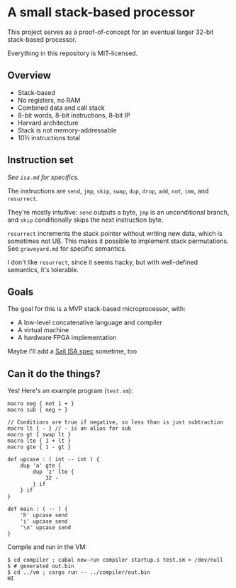 # A small stack-based processor

This project serves as a proof-of-concept for an eventual larger 32-bit
stack-based processor.

Everything in this repository is MIT-licensed.

## Overview

 - Stack-based
 - No registers, no RAM
 - Combined data and call stack
 - 8-bit words, 8-bit instructions, 8-bit IP
 - Harvard architecture
 - Stack is not memory-addressable
 - 10½ instructions total

## Instruction set

*See `isa.md` for specifics.*

The instructions are `send`, `jmp`, `skip`, `swap`, `dup`, `drop`, `add`,
`not`, `imm`, and `resurrect`.

They're mostly intuitive: `send` outputs a byte, `jmp` is an unconditional
branch, and `skip` conditionally skips the next instruction byte.

`resurrect` increments the stack pointer without writing new data, which is
sometimes not UB. This makes it possible to implement stack permutations.
See `graveyard.md` for specific semantics.

I don't like `resurrect`, since it seems hacky, but with well-defined
semantics, it's tolerable.

## Goals

The goal for this is a MVP stack-based microprocessor, with:
 - A low-level concatenative language and compiler
 - A virtual machine
 - A hardware FPGA implementation

Maybe I'll add a [Sail ISA spec](https://www.cl.cam.ac.uk/~pes20/sail/) sometime, too

## Can it do the things?

Yes! Here's an example program (`test.sm`):

```
macro neg { not 1 + }
macro sub { neg + }

// Conditions are true if negative, so less than is just subtraction
macro lt { - } // - is an alias for sub
macro gt { swap lt }
macro lte { 1 + lt }
macro gte { 1 - gt }

def upcase : ( int -- int ) {
    dup 'a' gte {
        dup 'z' lte {
            32 -
        } if
    } if
}

def main : ( -- ) {
    'h' upcase send
    'i' upcase send
    '\n' upcase send
}
```

Compile and run in the VM:
```shell
$ cd compiler ; cabal new-run compiler startup.s test.sm > /dev/null
$ # generated out.bin
$ cd ../vm ; cargo run -- ../compiler/out.bin
HI
```
